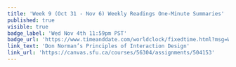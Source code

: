 ```yaml
---
title: 'Week 9 (Oct 31 - Nov 6) Weekly Readings One-Minute Summaries'
published: true
visible: true
badge_label: 'Wed Nov 4th 11:59pm PST'
badge_url: 'https://www.timeanddate.com/worldclock/fixedtime.html?msg=Week+2+%28Sep+12+-+18%29+Weekly+Readings+One-Minute+Summaries+Due+Date&iso=20201104T2359&p1=256'
link_text: 'Don Norman’s Principles of Interaction Design'
link_url: 'https://canvas.sfu.ca/courses/56304/assignments/504153'
---
```

